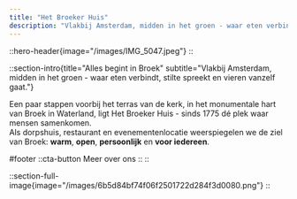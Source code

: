 ```yaml
---
title: "Het Broeker Huis"
description: "Vlakbij Amsterdam, midden in het groen - waar eten verbindt, stilte spreekt en vieren vanzelf gaat."
---
```


::hero-header{image="/images/IMG_5047.jpeg"}
::

::section-intro{title="Alles begint in Broek" subtitle="Vlakbij Amsterdam, midden in het groen - waar eten verbindt, stilte spreekt en vieren vanzelf gaat."}

Een paar stappen voorbij het terras van de kerk, in het monumentale hart van Broek in Waterland, ligt Het Broeker Huis - sinds 1775 dé plek waar mensen samenkomen.  
Als dorpshuis, restaurant en evenementenlocatie weerspiegelen we de ziel van Broek: **warm**, **open**, **persoonlijk** en **voor iedereen**.

#footer
::cta-button
Meer over ons
::
::

::section-full-image{image="/images/6b5d84bf74f06f2501722d284f3d0080.png"}
::
